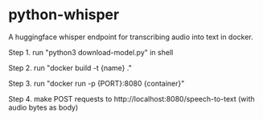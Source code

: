 # python-whisper
A huggingface whisper endpoint for transcribing audio into text in docker.

Step 1. run "python3 download-model.py" in shell

Step 2. run "docker build -t {name} ."

Step 3. run "docker run -p {PORT}:8080 {container}"

Step 4. make POST requests to http://localhost:8080/speech-to-text (with audio bytes as body)
